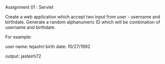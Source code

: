 Assignment 01 : Servlet

Create a web application which accept two input from user - username and birthdate. Generate a random alphanumeric ID which will be combination of username and birthdate.

For example:

user name: tejashri birth date: 10/27/1992

output: jasteirh72
